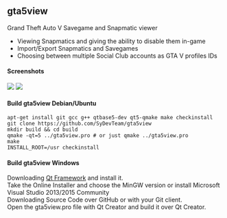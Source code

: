 ## gta5view
Grand Theft Auto V Savegame and Snapmatic viewer

- Viewing Snapmatics and giving the ability to disable them in-game
- Import/Export Snapmatics and Savegames
- Choosing between multiple Social Club accounts as GTA V profiles IDs

#### Screenshots
<img src="https://i.imgur.com/Mi3n6IL.png"/>
<img src="https://i.imgur.com/Sg75ksS.png"/>

#### Build gta5view Debian/Ubuntu

	apt-get install git gcc g++ qtbase5-dev qt5-qmake make checkinstall
	git clone https://github.com/SyDevTeam/gta5view
	mkdir build && cd build
	qmake -qt=5 ../gta5view.pro # or just qmake ../gta5view.pro
	make
	INSTALL_ROOT=/usr checkinstall

#### Build gta5view Windows

Downloading <a href="https://www.qt.io/">Qt Framework</a> and install it.<br>
Take the Online Installer and choose the MinGW version or install Microsoft Visual Studio 2013/2015 Community<br>
Downloading Source Code over GitHub or with your Git client.<br>
Open the gta5view.pro file with Qt Creator and build it over Qt Creator.<br>
